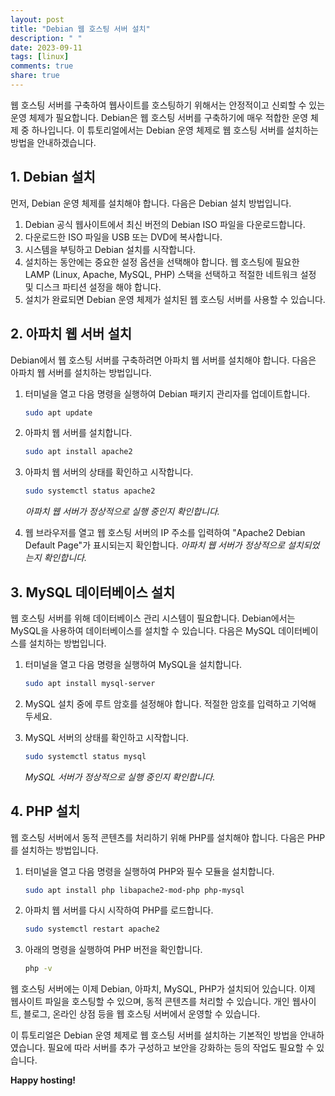 ```yaml
---
layout: post
title: "Debian 웹 호스팅 서버 설치"
description: " "
date: 2023-09-11
tags: [linux]
comments: true
share: true
---
```


웹 호스팅 서버를 구축하여 웹사이트를 호스팅하기 위해서는 안정적이고 신뢰할 수 있는 운영 체제가 필요합니다. Debian은 웹 호스팅 서버를 구축하기에 매우 적합한 운영 체제 중 하나입니다. 이 튜토리얼에서는 Debian 운영 체제로 웹 호스팅 서버를 설치하는 방법을 안내하겠습니다.

## 1. Debian 설치

먼저, Debian 운영 체제를 설치해야 합니다. 다음은 Debian 설치 방법입니다.

1. Debian 공식 웹사이트에서 최신 버전의 Debian ISO 파일을 다운로드합니다.
2. 다운로드한 ISO 파일을 USB 또는 DVD에 복사합니다.
3. 시스템을 부팅하고 Debian 설치를 시작합니다.
4. 설치하는 동안에는 중요한 설정 옵션을 선택해야 합니다. 웹 호스팅에 필요한 LAMP (Linux, Apache, MySQL, PHP) 스택을 선택하고 적절한 네트워크 설정 및 디스크 파티션 설정을 해야 합니다.
5. 설치가 완료되면 Debian 운영 체제가 설치된 웹 호스팅 서버를 사용할 수 있습니다.

## 2. 아파치 웹 서버 설치

Debian에서 웹 호스팅 서버를 구축하려면 아파치 웹 서버를 설치해야 합니다. 다음은 아파치 웹 서버를 설치하는 방법입니다.

1. 터미널을 열고 다음 명령을 실행하여 Debian 패키지 관리자를 업데이트합니다.
   ```bash
   sudo apt update
   ```

2. 아파치 웹 서버를 설치합니다.
   ```bash
   sudo apt install apache2
   ```

3. 아파치 웹 서버의 상태를 확인하고 시작합니다.
   ```bash
   sudo systemctl status apache2
   ```
   *아파치 웹 서버가 정상적으로 실행 중인지 확인합니다.*

4. 웹 브라우저를 열고 웹 호스팅 서버의 IP 주소를 입력하여 "Apache2 Debian Default Page"가 표시되는지 확인합니다.
   *아파치 웹 서버가 정상적으로 설치되었는지 확인합니다.*

## 3. MySQL 데이터베이스 설치

웹 호스팅 서버를 위해 데이터베이스 관리 시스템이 필요합니다. Debian에서는 MySQL을 사용하여 데이터베이스를 설치할 수 있습니다. 다음은 MySQL 데이터베이스를 설치하는 방법입니다.

1. 터미널을 열고 다음 명령을 실행하여 MySQL을 설치합니다.
   ```bash
   sudo apt install mysql-server
   ```

2. MySQL 설치 중에 루트 암호를 설정해야 합니다. 적절한 암호를 입력하고 기억해 두세요.

3. MySQL 서버의 상태를 확인하고 시작합니다.
   ```bash
   sudo systemctl status mysql
   ```
   *MySQL 서버가 정상적으로 실행 중인지 확인합니다.*

## 4. PHP 설치

웹 호스팅 서버에서 동적 콘텐츠를 처리하기 위해 PHP를 설치해야 합니다. 다음은 PHP를 설치하는 방법입니다.

1. 터미널을 열고 다음 명령을 실행하여 PHP와 필수 모듈을 설치합니다.
   ```bash
   sudo apt install php libapache2-mod-php php-mysql
   ```

2. 아파치 웹 서버를 다시 시작하여 PHP를 로드합니다.
   ```bash
   sudo systemctl restart apache2
   ```

3. 아래의 명령을 실행하여 PHP 버전을 확인합니다.
   ```bash
   php -v
   ```

웹 호스팅 서버에는 이제 Debian, 아파치, MySQL, PHP가 설치되어 있습니다. 이제 웹사이트 파일을 호스팅할 수 있으며, 동적 콘텐츠를 처리할 수 있습니다. 개인 웹사이트, 블로그, 온라인 상점 등을 웹 호스팅 서버에서 운영할 수 있습니다.

이 튜토리얼은 Debian 운영 체제로 웹 호스팅 서버를 설치하는 기본적인 방법을 안내하였습니다. 필요에 따라 서버를 추가 구성하고 보안을 강화하는 등의 작업도 필요할 수 있습니다.

**Happy hosting!**